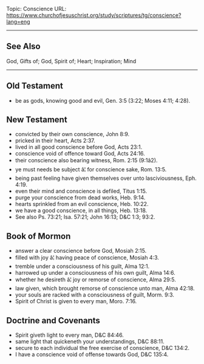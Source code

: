 Topic: Conscience
URL: https://www.churchofjesuschrist.org/study/scriptures/tg/conscience?lang=eng

---

## See Also

God, Gifts of; God, Spirit of; Heart; Inspiration; Mind

---

## Old Testament

- be as gods, knowing good and evil, Gen. 3:5 (3:22; Moses 4:11; 4:28).

## New Testament

- convicted by their own conscience, John 8:9.
- pricked in their heart, Acts 2:37.
- lived in all good conscience before God, Acts 23:1.
- conscience void of offence toward God, Acts 24:16.
- their conscience also bearing witness, Rom. 2:15 (9:1â2).
- ye must needs be subject â¦ for conscience sake, Rom. 13:5.
- being past feeling have given themselves over unto lasciviousness, Eph. 4:19.
- even their mind and conscience is defiled, Titus 1:15.
- purge your conscience from dead works, Heb. 9:14.
- hearts sprinkled from an evil conscience, Heb. 10:22.
- we have a good conscience, in all things, Heb. 13:18.
- See also Ps. 73:21; Isa. 57:21; John 16:13; D&C 1:3; 93:2.

## Book of Mormon

- answer a clear conscience before God, Mosiah 2:15.
- filled with joy â¦ having peace of conscience, Mosiah 4:3.
- tremble under a consciousness of his guilt, Alma 12:1.
- harrowed up under a consciousness of his own guilt, Alma 14:6.
- whether he desireth â¦ joy or remorse of conscience, Alma 29:5.
- law given, which brought remorse of conscience unto man, Alma 42:18.
- your souls are racked with a consciousness of guilt, Morm. 9:3.
- Spirit of Christ is given to every man, Moro. 7:16.

## Doctrine and Covenants

- Spirit giveth light to every man, D&C 84:46.
- same light that quickeneth your understandings, D&C 88:11.
- secure to each individual the free exercise of conscience, D&C 134:2.
- I have a conscience void of offense towards God, D&C 135:4.

